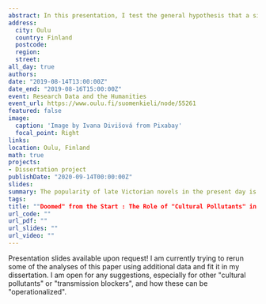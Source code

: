 ```yaml
---
abstract: In this presentation, I test the general hypothesis that a significant factor in the "cultural death" of late Victorian bestsellers is the presence of "cultural pollutants" (retrospectively, a better term would have been "transmission blockers") in their textual fabric. "Cultural pollutants" are inherent properties of the text linked to the zeitgeist of a particular period that block its vertical cultural transmission across time to new generations of readers – they neatly fit the cultural tastes of a certain period or generation but prevent the novel to thrive when these tastes change. As such, they are direct opposites to Dan Sperber’s "cultural attractors", aspects of the cultural product that facilitate its transmission. Textual features of the texts of the novels are "operationalized" as proxies for three types of "cultural pollutants": (1) Linguistic complexity, measured through the token-type ratio of the text—the initial hypothesis is that a higher TTR would be correlated with lower success; (2) Named entity ratio, indicating the level of saturation with concepts inextricably linked to the sociocultural context of the novels (i.e. references to places, people, professions that are no longer relevant or no longer exist)—the hypothesis is that a higher NER would correlate with lower success; (3) Dialogic liveliness - a basic measure of the proportion of dialogues in the texts (number of utterances/number of words)— the hypothesis is that a lower dialogic liveliness would correlate with lower success. The results reject the first hypothesis as TTR is positively correlated with success, possibly indicative of the high "literariness" of the "canon". The second and third hypothesis are confirmed, but the effects sizes are quite small. Although a step in the right direction, this paper is far from the final word of the topic. The corpus is quite limited, which affects the statistical significance of the study. Instead of just focusing on bestsellers and the most "canonical" novels from the period, future research will need to include the "archive", i.e. books that fall outside of these two narrow categories. 
address:
  city: Oulu
  country: Finland
  postcode: 
  region: 
  street: 
all_day: true
authors:
date: "2019-08-14T13:00:00Z"
date_end: "2019-08-16T15:00:00Z"
event: Research Data and the Humanities
event_url: https://www.oulu.fi/suomenkieli/node/55261
featured: false
image:
  caption: 'Image by Ivana Divišová from Pixabay'
  focal_point: Right
links:
location: Oulu, Finland
math: true
projects:
- Dissertation project
publishDate: "2020-09-14T00:00:00Z"
slides: 
summary: The popularity of late Victorian novels in the present day is characterized by extreme inequality. This paper tests the hypothesis that some novels that were bestsellers upon publication failed to linger in the collective memory of subsequent generations of readers due to "cultural pollutants", or "transmission blockers" — elements of the text filled with contemporary context that hinder the cultural transmission of the novels across time. 
tags: 
title: ""Doomed" from the Start : The Role of "Cultural Pollutants" in the "Cultural Death" of Late Victorian Bestsellers"
url_code: ""
url_pdf: ""
url_slides: ""
url_video: ""
---
```

Presentation slides available upon request! I am currently trying to rerun some of the analyses of this paper using additional data and fit it in my dissertation. I am open for any suggestions, especially for other "cultural pollutants" or "transmission blockers", and how these can be "operationalized".